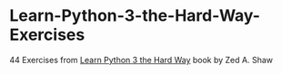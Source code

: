 # Learn-Python-3-the-Hard-Way-Exercises
44 Exercises from [Learn Python 3 the Hard Way](https://www.oreilly.com/library/view/learn-python-3/9780134693866/) book by Zed A. Shaw
